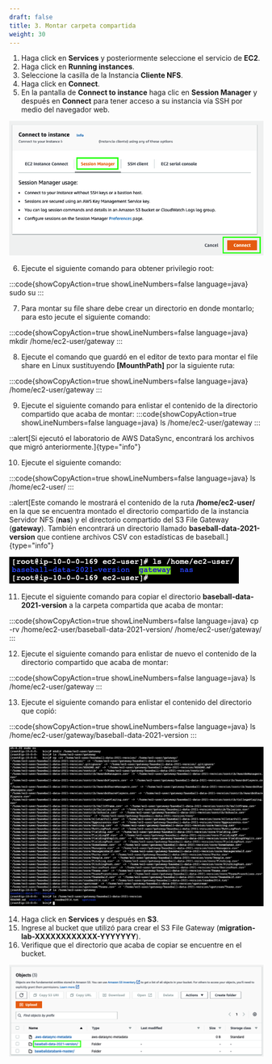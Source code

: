```yaml
---
draft: false
title: 3. Montar carpeta compartida
weight: 30
---
```

1. Haga click en **Services** y posteriormente seleccione el servicio de **EC2**.
2. Haga click en **Running instances**.
2. Seleccione la casilla de la Instancia **Cliente NFS**.
4. Haga click en **Connect**.
5. En la pantalla de **Connect to instance** haga clic en **Session Manager** y después en **Connect** para tener acceso a su instancia vía SSH por medio del navegador web.

![Connect (browser-based SSH connection)](/static/images/sg/conectarec2.png)

6. Ejecute el siguiente comando para obtener privilegio root:

:::code{showCopyAction=true showLineNumbers=false language=java}
sudo su
:::

7. Para montar su file share debe crear un directorio en donde montarlo; para esto jecute el siguiente comando:

:::code{showCopyAction=true showLineNumbers=false language=java}
mkdir /home/ec2-user/gateway
:::

8. Ejecute el comando que guardó en el editor de texto para montar el file share en Linux sustituyendo **[MounthPath]** por la siguiente ruta:

:::code{showCopyAction=true showLineNumbers=false language=java}
/home/ec2-user/gateway
:::

9. Ejecute el siguiente comando para enlistar el contenido de la directorio compartido que acaba de montar:
:::code{showCopyAction=true showLineNumbers=false language=java}
ls /home/ec2-user/gateway
:::

::alert[Si ejecutó el laboratorio de AWS DataSync, encontrará los archivos que migró anteriormente.]{type="info"}

10. Ejecute el siguiente comando:

:::code{showCopyAction=true showLineNumbers=false language=java}
ls /home/ec2-user/
:::

::alert[Este comando le mostrará el contenido de la ruta **/home/ec2-user/** en la que se encuentra montado el directorio compartido de la instancia Servidor NFS (**nas**) y el directorio compartido del S3 File Gateway (**gateway**). También encontrará un directorio llamado **baseball-data-2021-version** que contiene archivos CSV con estadísticas de baseball.]{type="info"}

![Comandos)](/static/images/sg/comandos1.png)

11. Ejecute el siguiente comando para copiar el directorio **baseball-data-2021-version** a la carpeta compartida que acaba de montar:

:::code{showCopyAction=true showLineNumbers=false language=java}
cp -rv /home/ec2-user/baseball-data-2021-version/ /home/ec2-user/gateway/
:::

12. Ejecute el siguiente comando para enlistar de nuevo el contenido de la directorio compartido que acaba de montar:

:::code{showCopyAction=true showLineNumbers=false language=java}
ls /home/ec2-user/gateway
:::

13. Ejecute el siguiente comando para enlistar el contenido del directorio que copió:

:::code{showCopyAction=true showLineNumbers=false language=java}
ls /home/ec2-user/gateway/baseball-data-2021-version
:::

![Comandos)](/static/images/sg/comandos2.png)

14. Haga click en **Services** y después en **S3**.
15. Ingrese al bucket que utilizó para crear el S3 File Gateway (**migration-lab-XXXXXXXXXXXX-YYYYYYY**).
16. Verifique que el directorio que acaba de copiar se encuentre en el bucket.

![Comandos)](/static/images/sg/bucket.png)